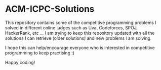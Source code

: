 # ACM-ICPC-Solutions

This repository contains some of the competitive programming problems I solved in different online judges such as Uva, Codeforces, SPOJ, HackerRank, etc ...
I am trying to keep this repository updated with all the solutions I can retrieve (older solutions) and new problems I am solving.

I hope this can help/encourage everyone who is interested in competitive programming to keep practising :)

Happy coding!
